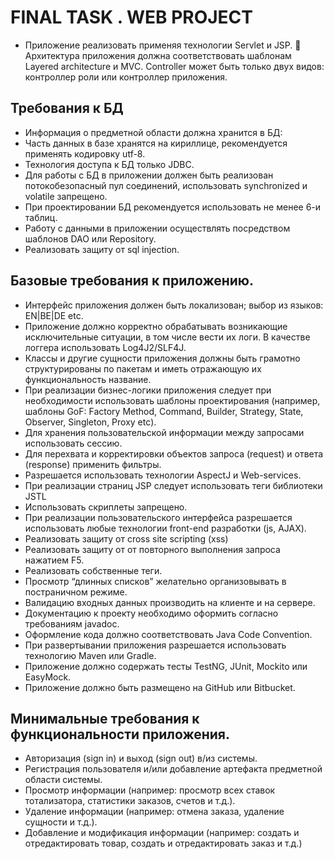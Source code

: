 # FINAL TASK . WEB PROJECT

* Приложение реализовать применяя технологии Servlet и JSP.  Архитектура приложения должна соответствовать шаблонам Layered architecture и MVC. 
Controller может быть только двух видов: контроллер роли или контроллер приложения.<br/>
## Требования к БД


- Информация о предметной области должна хранится в БД:<br/>
- Часть данных в базе хранятся на кириллице, рекомендуется применять кодировку utf-8. <br/>
- Технология доступа к БД только JDBC. <br/>
- Для работы с БД в приложении должен быть реализован потокобезопасный пул соединений, использовать synchronized и volatile запрещено.<br/>
- При проектировании БД рекомендуется использовать не менее 6-и таблиц.<br/>
- Работу с данными в приложении осуществлять посредством шаблонов DAO или Repository.<br>
- Реализовать защиту от sql injection.<br/>


## Базовые требования к приложению.
- Интерфейс приложения должен быть локализован; выбор из языков: EN|BE|DE etc.<br>
- Приложение должно корректно обрабатывать возникающие исключительные ситуации, в том числе вести их логи. В качестве логгера использовать Log4J2/SLF4J.<br>
- Классы и другие сущности приложения должны быть грамотно структурированы по пакетам и иметь отражающую их функциональность название.<br>
- При реализации бизнес-логики приложения следует при необходимости использовать шаблоны проектирования
(например, шаблоны GoF: Factory Method, Command, Builder, Strategy, State, Observer, Singleton, Proxy etc).<br>
- Для хранения пользовательской информации между запросами использовать сессию.<br>
- Для перехвата и корректировки объектов запроса (request) и ответа (response) применить фильтры.<br>
- Разрешается использовать технологии AspectJ и Web-services.<br>
- При реализации страниц JSP следует использовать теги библиотеки JSTL<br>
- Использовать скриплеты запрещено.<br>
- При реализации пользовательского интерфейса разрешается использовать любые технологии front-end разработки (js, AJAX).<br>
- Реализовать защиту от cross site scripting (xss)<br>
- Реализовать защиту от от повторного выполнения запроса нажатием F5.<br>
- Реализовать собственные теги.<br>
- Просмотр “длинных списков” желательно организовывать в постраничном режиме.<br>
- Валидацию входных данных производить на клиенте и на сервере.<br>
- Документацию к проекту необходимо оформить согласно требованиям javadoc.<br>
- Оформление кода должно соответствовать Java Code Convention.<br>
- При развертывании приложения разрешается использовать технологию Maven или Gradle.<br>
- Приложение должно содержать тесты TestNG, JUnit, Mockito или EasyMock.<br>
- Приложение должно быть размещено на GitHub или Bitbucket.<br>

## Минимальные требования к функциональности приложения.<br>
- Авторизация (sign in) и выход (sign out) в/из системы.<br>
- Регистрация пользователя и/или добавление артефакта предметной области системы.<br>
- Просмотр информации (например: просмотр всех ставок тотализатора, статистики заказов, счетов и т.д.).<br>
- Удаление информации (например: отмена заказа, удаление сущности и т.д.).<br>
- Добавление и модификация информации (например: создать и отредактировать товар, создать и отредактировать заказ и т.д.)<br/>


